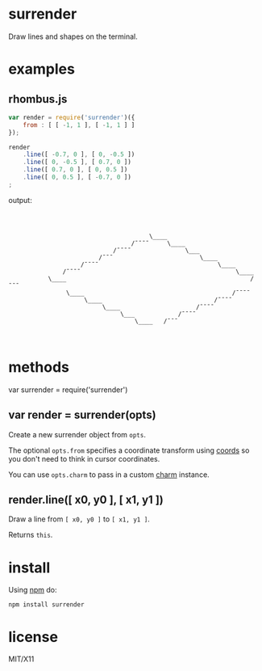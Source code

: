 surrender
=========

Draw lines and shapes on the terminal.

examples
========

rhombus.js
----------

``` js
var render = require('surrender')({
    from : [ [ -1, 1 ], [ -1, 1 ] ]
});

render
    .line([ -0.7, 0 ], [ 0, -0.5 ])
    .line([ 0, -0.5 ], [ 0.7, 0 ])
    .line([ 0.7, 0 ], [ 0, 0.5 ])
    .line([ 0, 0.5 ], [ -0.7, 0 ])
;
```

output:

```



                                       \____
                                  /¯¯¯¯     \____
                             /¯¯¯¯               \___
                         /¯¯¯                        \____
                    /¯¯¯¯                                 \____
               /¯¯¯¯                                           \____
           \____                                                   /¯¯¯
                \____                                         /¯¯¯¯
                     \____                               /¯¯¯¯
                          \____                     /¯¯¯¯
                               \___            /¯¯¯¯
                                   \____   /¯¯¯



```

methods
=======

var surrender = require('surrender')

var render = surrender(opts)
----------------------------

Create a new surrender object from `opts`.

The optional `opts.from` specifies a coordinate transform using
[coords](http://github.com/substack/node-coords) so you don't need to think in
cursor coordinates.

You can use `opts.charm` to pass in a custom
[charm](https://github.com/substack/node-charm) instance.

render.line([ x0, y0 ], [ x1, y1 ])
-----------------------------------

Draw a line from `[ x0, y0 ]` to `[ x1, y1 ]`.

Returns `this`.

install
=======

Using [npm](http://npmjs.org) do:

```
npm install surrender
```

license
=======

MIT/X11
